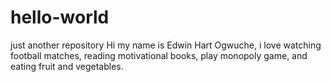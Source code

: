 # hello-world
just another repository
Hi my name is Edwin Hart Ogwuche, i love watching football matches, reading motivational books, 
play monopoly game, and eating fruit and vegetables.

